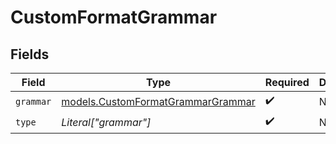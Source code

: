 # CustomFormatGrammar


## Fields

| Field                                                                        | Type                                                                         | Required                                                                     | Description                                                                  |
| ---------------------------------------------------------------------------- | ---------------------------------------------------------------------------- | ---------------------------------------------------------------------------- | ---------------------------------------------------------------------------- |
| `grammar`                                                                    | [models.CustomFormatGrammarGrammar](../models/customformatgrammargrammar.md) | :heavy_check_mark:                                                           | N/A                                                                          |
| `type`                                                                       | *Literal["grammar"]*                                                         | :heavy_check_mark:                                                           | N/A                                                                          |